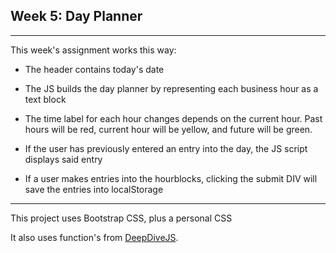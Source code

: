 ## Week 5: Day Planner

- - - - 

This week's assignment works this way:

* The header contains today's date

* The JS builds the day planner by representing each business hour as a text block

* The time label for each hour changes depends on the current hour.  Past hours will be red, current hour will be yellow, and future will be green.

* If the user has previously entered an entry into the day, the JS script displays said entry

* If a user makes entries into the hourblocks, clicking the submit DIV will save the entries into localStorage

- - - - -

This project uses Bootstrap CSS, plus a personal CSS

It also uses function's from [DeepDiveJS](https://github.com/kdeguzm3/DeepDiveJS/blob/master/README.md).